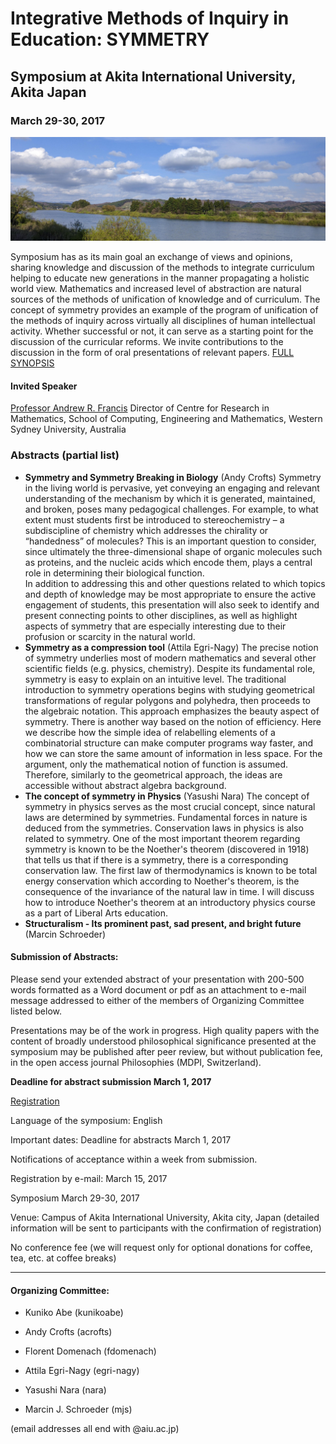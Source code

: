 # Integrative Methods of Inquiry in Education: SYMMETRY

## Symposium at Akita International University, Akita Japan

### March 29-30, 2017

![river](river.jpg)

Symposium has as its main goal an exchange of views and opinions, sharing knowledge and discussion of the methods to integrate curriculum helping to educate new generations in the manner propagating a holistic world view. Mathematics and increased level of abstraction are natural sources of the methods of unification of knowledge and of curriculum. The concept of symmetry provides an example of the program of unification of the methods of inquiry across virtually all disciplines of human intellectual activity. Whether successful or not, it can serve as a starting point for the discussion of the curricular reforms. We invite contributions to the discussion in the form of oral presentations of relevant papers. [FULL SYNOPSIS](call.md)

#### Invited Speaker

[Professor Andrew R. Francis](http://staff.scem.uws.edu.au/~andrew/) Director of Centre for Research in Mathematics,
School of Computing, Engineering and Mathematics, Western Sydney University, Australia

### Abstracts (partial list)
  * **Symmetry and Symmetry Breaking in Biology** (Andy Crofts)
Symmetry in the living world is pervasive, yet conveying an engaging and relevant understanding of the mechanism by which it is generated, maintained, and broken, poses many pedagogical challenges. For example, to what extent must students first be introduced to stereochemistry – a subdiscipline of chemistry which addresses the chirality or “handedness” of molecules? This is an important question to consider, since ultimately the three-dimensional shape of organic molecules such as proteins, and the nucleic acids which encode them, plays a central role in determining their biological function. <br />
In addition to addressing this and other questions related to which topics and depth of knowledge may be most appropriate to ensure the active engagement of students, this presentation will also seek to identify and present connecting points to other disciplines, as well as highlight aspects of symmetry that are especially interesting due to their profusion or scarcity in the natural world.
  * **Symmetry as a compression tool** (Attila Egri-Nagy) The precise notion of symmetry underlies most of modern mathematics and several other scientific fields (e.g. physics, chemistry). Despite its fundamental role, symmetry is easy to explain on an intuitive level. The traditional introduction to symmetry operations begins with studying geometrical transformations of regular polygons and polyhedra, then proceeds to the algebraic notation. This approach emphasizes the beauty aspect of symmetry. There is another way based on the notion of efficiency. Here we describe how the simple idea of relabelling elements of a combinatorial structure can make computer programs way faster, and how we can store the same amount of information in less space. For the argument, only the mathematical notion of function is assumed. Therefore, similarly to the geometrical approach, the ideas are accessible without abstract algebra background.
  * **The concept of symmetry in Physics** (Yasushi Nara) The concept of symmetry in physics serves as the most crucial concept, since natural laws are determined by symmetries. Fundamental forces in nature is deduced from the symmetries. Conservation laws in physics is also related to symmetry. One of the most important theorem regarding symmetry is known to be the Noether's theorem (discovered in 1918) that tells us that if there is a symmetry, there is a corresponding conservation law. The first law of thermodynamics is known to be total energy conservation which according to Noether's theorem, is the consequence of the invariance of the natural law in time. I will discuss how to introduce Noether's theorem at an introductory physics course as a part of Liberal Arts education.
  * **Structuralism - Its prominent past, sad present, and bright future** (Marcin Schroeder)
  


#### Submission of Abstracts:

Please send your extended abstract of your presentation with 200-500 words formatted as a Word document or pdf as an attachment to e-mail message addressed to either of the members of Organizing Committee listed below.

Presentations may be of the work in progress. High quality papers with the content of broadly understood philosophical significance presented at the symposium may be published after peer review, but without publication fee, in the open access journal Philosophies (MDPI, Switzerland).

**Deadline for abstract submission March 1, 2017**

[Registration](regform.md)



Language of the symposium: English

Important dates: Deadline for abstracts March 1, 2017

Notifications of acceptance within a week from submission.

Registration by e-mail: March 15, 2017 

Symposium March 29-30, 2017


Venue: Campus of Akita International University, Akita city, Japan (detailed information will be sent to participants with the confirmation of registration)

No conference fee (we will request only for optional donations for coffee, tea, etc. at coffee breaks)

---

#### Organizing Committee: 

 * Kuniko Abe (kunikoabe)

 * Andy Crofts (acrofts)

 * Florent Domenach (fdomenach)

 * Attila Egri-Nagy (egri-nagy)

 * Yasushi Nara (nara)

 * Marcin J. Schroeder (mjs)

(email addresses all end with @aiu.ac.jp)
